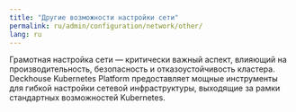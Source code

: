 ```yaml
---
title: "Другие возможности настройки сети"
permalink: ru/admin/configuration/network/other/
lang: ru
---
```


Грамотная настройка сети — критически важный аспект, влияющий на производительность, безопасность и отказоустойчивость кластера. Deckhouse Kubernetes Platform предоставляет мощные инструменты для гибкой настройки сетевой инфраструктуры, выходящие за рамки стандартных возможностей Kubernetes.
